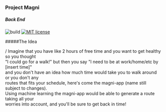 ### Project Magni
##### Back End

![build](https://github.com/joseph-nun3z/magni-back-end/workflows/build/badge.svg?branch=master) [![MIT license](https://img.shields.io/badge/License-MIT-blue.svg)](/LICENSE)

#####The Idea 

/
Imagine that you have like 2 hours of free time and you want to get healthy so you thought \
"I could go for a walk!" but then you say "I need to be at work/home/etc by [insert time]" \
and you don't have an idea how much time would take you to walk around or you don't any \
routes that fits your schedule, here's come the magni-app (name still subject to changes). \
Using machine learning the magni-app would be able to generate a route taking all your\
worries into account, and you'll be sure to get back in time!

